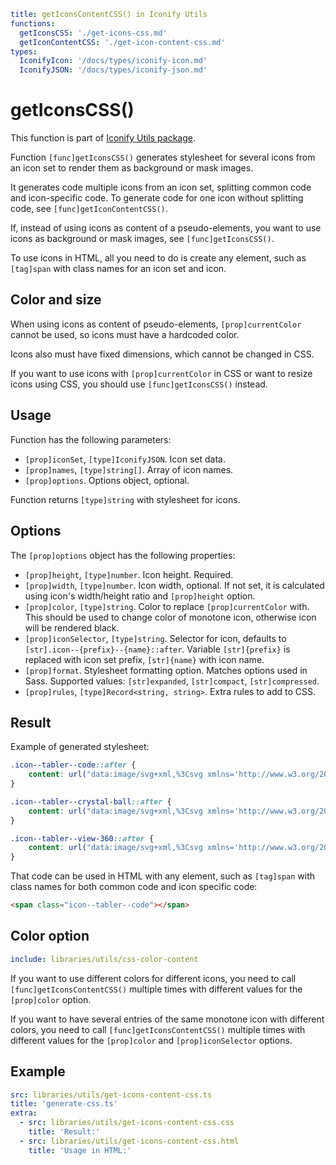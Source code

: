 ```yaml
title: getIconsContentCSS() in Iconify Utils
functions:
  getIconsCSS: './get-icons-css.md'
  getIconContentCSS: './get-icon-content-css.md'
types:
  IconifyIcon: '/docs/types/iconify-icon.md'
  IconifyJSON: '/docs/types/iconify-json.md'
```

# getIconsCSS()

This function is part of [Iconify Utils package](./index.md).

Function `[func]getIconsCSS()` generates stylesheet for several icons from an icon set to render them as background or mask images.

It generates code multiple icons from an icon set, splitting common code and icon-specific code.
To generate code for one icon without splitting code, see `[func]getIconContentCSS()`.

If, instead of using icons as content of a pseudo-elements,
you want to use icons as background or mask images, see `[func]getIconsCSS()`.

To use icons in HTML, all you need to do is create any element, such as `[tag]span` with class names for an icon set and icon.

## Color and size

When using icons as content of pseudo-elements, `[prop]currentColor` cannot be used, so icons must have a hardcoded color.

Icons also must have fixed dimensions, which cannot be changed in CSS.

If you want to use icons with `[prop]currentColor` in CSS or want to resize icons using CSS,
you should use `[func]getIconsCSS()` instead.

## Usage

Function has the following parameters:

- `[prop]iconSet`, `[type]IconifyJSON`. Icon set data.
- `[prop]names`, `[type]string[]`. Array of icon names.
- `[prop]options`. Options object, optional.

Function returns `[type]string` with stylesheet for icons.

## Options

The `[prop]options` object has the following properties:

- `[prop]height`, `[type]number`. Icon height. Required.
- `[prop]width`, `[type]number`. Icon width, optional. If not set, it is calculated using icon's width/height ratio and `[prop]height` option.
- `[prop]color`, `[type]string`. Color to replace `[prop]currentColor` with. This should be used to change color of monotone icon, otherwise icon will be rendered black.
- `[prop]iconSelector`, `[type]string`. Selector for icon, defaults to `[str].icon--{prefix}--{name}::after`. Variable `[str]{prefix}` is replaced with icon set prefix, `[str]{name}` with icon name.
- `[prop]format`. Stylesheet formatting option. Matches options used in Sass. Supported values: `[str]expanded`, `[str]compact`, `[str]compressed`.
- `[prop]rules`, `[type]Record<string, string>`. Extra rules to add to CSS.

## Result

Example of generated stylesheet:

```css
.icon--tabler--code::after {
	content: url("data:image/svg+xml,%3Csvg xmlns='http://www.w3.org/2000/svg' viewBox='0 0 24 24' width='24' height='24'%3E%3Cpath fill='none' stroke='black' stroke-linecap='round' stroke-linejoin='round' stroke-width='2' d='m7 8l-4 4l4 4m10-8l4 4l-4 4M14 4l-4 16'/%3E%3C/svg%3E");
}

.icon--tabler--crystal-ball::after {
	content: url("data:image/svg+xml,%3Csvg xmlns='http://www.w3.org/2000/svg' viewBox='0 0 24 24' width='24' height='24'%3E%3Cg fill='none' stroke='black' stroke-linecap='round' stroke-linejoin='round' stroke-width='2'%3E%3Cpath d='M6.73 17.018a8 8 0 1 1 10.54 0'/%3E%3Cpath d='M5 19a2 2 0 0 0 2 2h10a2 2 0 1 0 0-4H7a2 2 0 0 0-2 2zm6-12a3 3 0 0 0-3 3'/%3E%3C/g%3E%3C/svg%3E");
}

.icon--tabler--view-360::after {
	content: url("data:image/svg+xml,%3Csvg xmlns='http://www.w3.org/2000/svg' viewBox='0 0 24 24' width='24' height='24'%3E%3Cg fill='none' stroke='black' stroke-linecap='round' stroke-linejoin='round' stroke-width='2'%3E%3Ccircle cx='12' cy='12' r='9'/%3E%3Cellipse cx='12' cy='12' rx='4' ry='9'/%3E%3Cpath d='M3 12c0 2.21 4.03 4 9 4s9-1.79 9-4s-4.03-4-9-4s-9 1.79-9 4z'/%3E%3C/g%3E%3C/svg%3E");
}
```

That code can be used in HTML with any element, such as `[tag]span` with class names for both common code and icon specific code:

```html
<span class="icon--tabler--code"></span>
```

## Color option

```yaml
include: libraries/utils/css-color-content
```

If you want to use different colors for different icons, you need to call `[func]getIconsContentCSS()` multiple times
with different values for the `[prop]color` option.

If you want to have several entries of the same monotone icon with different colors, you need to call
`[func]getIconsContentCSS()` multiple times with different values for the `[prop]color` and `[prop]iconSelector` options.

## Example

```yaml
src: libraries/utils/get-icons-content-css.ts
title: 'generate-css.ts'
extra:
  - src: libraries/utils/get-icons-content-css.css
    title: 'Result:'
  - src: libraries/utils/get-icons-content-css.html
    title: 'Usage in HTML:'
```
